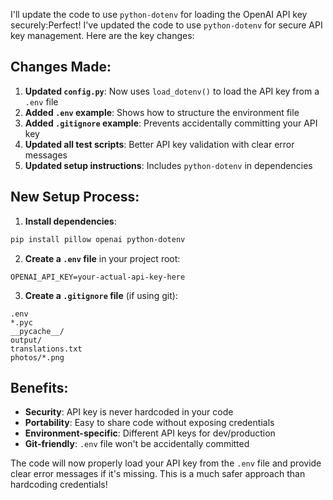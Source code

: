 I'll update the code to use `python-dotenv` for loading the OpenAI API key securely:Perfect! I've updated the code to use `python-dotenv` for secure API key management. Here are the key changes:

## Changes Made:

1. **Updated `config.py`**: Now uses `load_dotenv()` to load the API key from a `.env` file
2. **Added `.env` example**: Shows how to structure the environment file
3. **Added `.gitignore` example**: Prevents accidentally committing your API key
4. **Updated all test scripts**: Better API key validation with clear error messages
5. **Updated setup instructions**: Includes `python-dotenv` in dependencies

## New Setup Process:

1. **Install dependencies**:
```bash
pip install pillow openai python-dotenv
```

2. **Create a `.env` file** in your project root:
```
OPENAI_API_KEY=your-actual-api-key-here
```

3. **Create a `.gitignore` file** (if using git):
```
.env
*.pyc
__pycache__/
output/
translations.txt
photos/*.png
```

## Benefits:

- **Security**: API key is never hardcoded in your code
- **Portability**: Easy to share code without exposing credentials
- **Environment-specific**: Different API keys for dev/production
- **Git-friendly**: `.env` file won't be accidentally committed

The code will now properly load your API key from the `.env` file and provide clear error messages if it's missing. This is a much safer approach than hardcoding credentials!